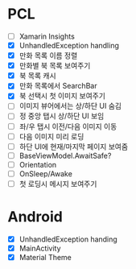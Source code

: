 # PCL
- [ ] Xamarin Insights
- [x] UnhandledException handling
- [x] 만화 목록 이름 정렬
- [x] 만화별 북 목록 보여주기
- [x] 북 목록 캐시
- [x] 만화 목록에서 SearchBar
- [x] 북 선택시 첫 이미지 보여주기
- [ ] 이미지 뷰어에서는 상/하단 UI 숨김
- [ ] 정 중앙 탭시 상/하단 UI 보임
- [ ] 좌/우 탭시 이전/다음 이미지 이동
- [ ] 다음 이미지 미리 로딩
- [ ] 하단 UI에 현재/마지막 페이지 보여줌
- [ ] BaseViewModel.AwaitSafe?
- [ ] Orientation
- [ ] OnSleep/Awake
- [ ] 첫 로딩시 메시지 보여주기

# Android
- [x] UnhandledException handing
- [x] MainActivity
- [x] Material Theme
